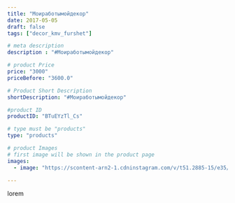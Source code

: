 ```yaml
---
title: "Моиработымойдекор"
date: 2017-05-05
draft: false
tags: ["decor_kmv_furshet"]

# meta description
description : "#Моиработымойдекор"

# product Price
price: "3000"
priceBefore: "3600.0"

# Product Short Description
shortDescription: "#Моиработымойдекор"

#product ID
productID: "BTuEYzTl_Cs"

# type must be "products"
type: "products"

# product Images
# first image will be shown in the product page
images:
  - image: "https://scontent-arn2-1.cdninstagram.com/v/t51.2885-15/e35/18299488_1709260009372811_9061047471639101440_n.jpg?se=7&tp=1&_nc_ht=scontent-arn2-1.cdninstagram.com&_nc_cat=111&_nc_ohc=a5mKnYwV6jAAX90i9A9&ccb=7-4&oh=e3426dd8a3524f7fb0cb33b1ea9452f4&oe=60838CB6&_nc_sid=86f79a&ig_cache_key=MTUwODE2MjIyMTc1ODczODYwNA%3D%3D.2-ccb7-4"

---
```

lorem
